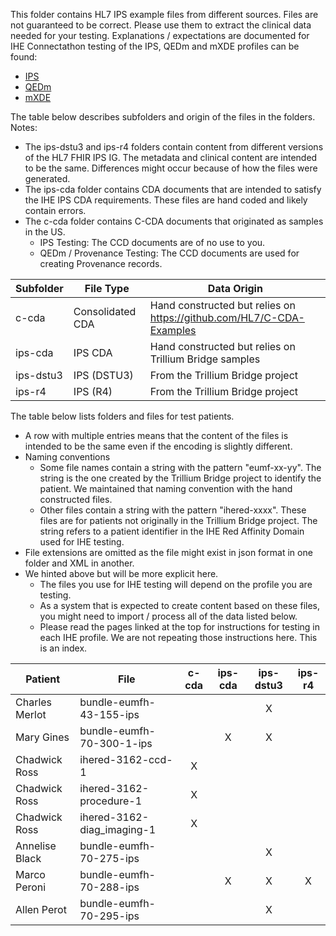 This folder contains HL7 IPS example files from different sources. Files are not guaranteed to be correct. Please use them to extract the clinical data needed for your testing. Explanations / expectations are documented for IHE Connectathon testing of the IPS, QEDm and mXDE profiles can be found:
- [IPS](https://gazelle.ihe.net/content/ips-connectathon-read-first)
- [QEDm](https://gazelle.ihe.net/content/qedm-connectathon-read-first)
- [mXDE](https://gazelle.ihe.net/content/mxdeqedmreadthisfirst)

The table below describes subfolders and origin of the files in the folders. Notes:
- The ips-dstu3 and ips-r4 folders contain content from different versions of the HL7 FHIR IPS IG. The metadata and clinical content are intended to be the same. Differences might occur because of how the files were generated.
- The ips-cda folder contains CDA documents that are intended to satisfy the IHE IPS CDA requirements. These files are hand coded and likely contain errors.
- The c-cda folder contains C-CDA documents that originated as samples in the US.
    - IPS Testing: The CCD documents are of no use to you.
    - QEDm / Provenance Testing: The CCD documents are used for creating Provenance records.


| Subfolder | File Type | Data Origin |
| --- | ---  | --- |
| c-cda |  Consolidated CDA | Hand constructed but relies on https://github.com/HL7/C-CDA-Examples |
| ips-cda | IPS CDA | Hand constructed but relies on Trillium Bridge samples |
| ips-dstu3 | IPS (DSTU3) | From the Trillium Bridge project |
| ips-r4 | IPS (R4) | From the Trillium Bridge project |

The table below lists folders and files for test patients.
- A row with multiple entries means that the content of the files is intended to be the same even if the encoding is slightly different.
- Naming conventions
    - Some file names contain a string with the pattern "eumf-xx-yy". The string is the one created by the Trillium Bridge project to identify the patient. We maintained that naming convention with the hand constructed files.
    - Other files contain a string with the pattern "ihered-xxxx". These files are for patients not originally in the Trillium Bridge project. The string refers to a patient identifier in the IHE Red Affinity Domain used for IHE testing.
- File extensions are omitted as the file might exist in json format in one folder and XML in another.
- We hinted above but will be more explicit here.
    - The files you use for IHE testing will depend on the profile you are testing.
    - As a system that is expected to create content based on these files, you might need to import / process all of the data listed below.
    - Please read the pages linked at the top for instructions for testing in each IHE profile. We are not repeating those instructions here. This is an index.

| Patient | File | c-cda | ips-cda | ips-dstu3 | ips-r4 |
| ---| ---| :---:| :---: | :---:| :---: |
| Charles Merlot | bundle-eumfh-43-155-ips    |   |   | X |   |
| Mary Gines     | bundle-eumfh-70-300-1-ips  |   | X | X |   |
| Chadwick Ross  | ihered-3162-ccd-1          | X |   |   |   |
| Chadwick Ross  | ihered-3162-procedure-1    | X |   |   |   |
| Chadwick Ross  | ihered-3162-diag_imaging-1 | X |   |   |   |
| Annelise Black | bundle-eumfh-70-275-ips    |   |   | X |   |
| Marco Peroni   | bundle-eumfh-70-288-ips    |   | X | X | X |
| Allen Perot    | bundle-eumfh-70-295-ips    |   |   | X |   |

